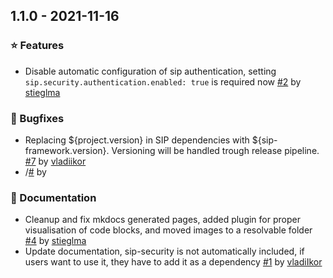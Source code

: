 ## 1.1.0 - 2021-11-16

### ⭐ Features
- Disable automatic configuration of sip authentication, setting `sip.security.authentication.enabled: true` is required now [#2](https://github.com/IKOR-GmbH/sip-framework/pull/2) by [stieglma](https://github.com/stieglma)

### 🐞 Bugfixes
- Replacing ${project.version} in SIP dependencies with ${sip-framework.version}. Versioning will be handled trough release pipeline. [#7](https://github.com/IKOR-GmbH/sip-framework/pull/7) by [vladiikor](https://github.com/vladiikor)
-  /[#](https://github.com/IKOR-GmbH/sip-framework/issues/) by 

### 📔 Documentation
- Cleanup and fix mkdocs generated pages, added plugin for proper visualisation of code blocks, and moved images to a resolvable folder [#4](https://github.com/IKOR-GmbH/sip-framework/pull/4) by [stieglma](https://github.com/stieglma)
- Update documentation, sip-security is not automatically included, if users want to use it, they have to add it as a dependency [#1](https://github.com/IKOR-GmbH/sip-framework/pull/1) by [vladiIkor](https://github.com/vladiIkor)

